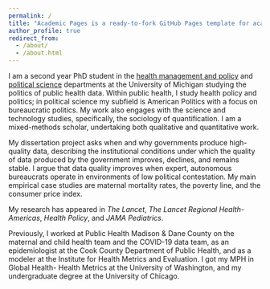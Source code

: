 ```yaml
---
permalink: /
title: "Academic Pages is a ready-to-fork GitHub Pages template for academic personal websites"
author_profile: true
redirect_from: 
  - /about/
  - /about.html
---
```


I am a second year PhD student in the [health management and policy](https://sph.umich.edu/hmp/phdstudents/kulikoff-rachel.html) and [political science](https://lsa.umich.edu/polisci/people/graduate-students/-rachel-kulikoff.html) departments at the University of Michigan studying the politics of public health data. Within public health, I study health policy and politics; in political science my subfield is American Politics with a focus on bureaucratic politics. My work also engages with the science and technology studies, specifically, the sociology of quantification. I am a mixed-methods scholar, undertaking both qualitative and quantitative work. 

My dissertation project asks when and why governments produce high-quality data, describing the institutional conditions under which the quality of data produced by the government improves, declines, and remains stable. I argue that data quality improves when expert, autonomous bureaucrats operate in environments of low political contestation. My main empirical case studies are maternal mortality rates, the poverty line, and the consumer price index.  

My research has appeared in *The Lancet*, *The Lancet Regional Health-Americas*, *Health Policy*, and *JAMA Pediatrics*. 

Previously, I worked at Public Health Madison & Dane County on the maternal and child health team and the COVID-19 data team, as an epidemiologist at the Cook County Department of Public Health, and as a modeler at the Institute for Health Metrics and Evaluation. I got my MPH in Global Health- Health Metrics at the University of Washington, and my undergraduate degree at the University of Chicago. 

